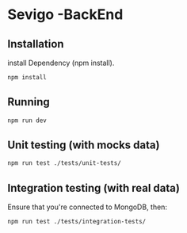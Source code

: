 # Sevigo -BackEnd


## Installation

install Dependency (npm install).

```bash
npm install
```

## Running
```bash
npm run dev
```

## Unit testing (with mocks data)
```bash
npm run test ./tests/unit-tests/
```

## Integration testing (with real data)
Ensure that you're connected to MongoDB, then:
```bash
npm run test ./tests/integration-tests/
```